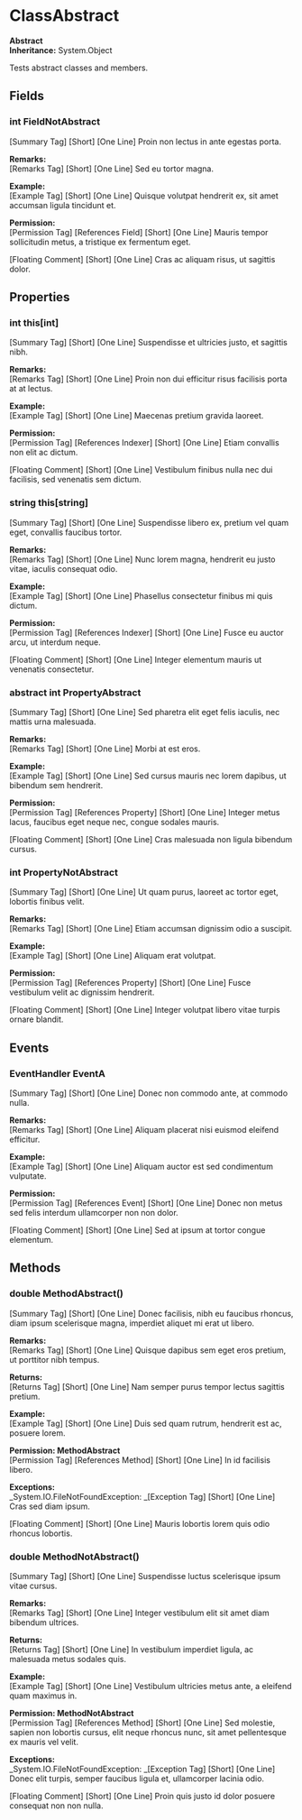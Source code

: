 # ClassAbstract

**Abstract**  
**Inheritance:** System.Object  
  
Tests abstract classes and members.

## Fields

### int FieldNotAbstract

[Summary Tag] [Short] [One Line] Proin non lectus in ante egestas porta.

**Remarks:**  
[Remarks Tag] [Short] [One Line] Sed eu tortor magna.

**Example:**  
[Example Tag] [Short] [One Line] Quisque volutpat hendrerit ex, sit amet accumsan ligula tincidunt et.

**Permission:**  
[Permission Tag] [References Field] [Short] [One Line] Mauris tempor sollicitudin metus, a tristique ex fermentum eget.

[Floating Comment] [Short] [One Line] Cras ac aliquam risus, ut sagittis dolor.

## Properties

### int this[int]

[Summary Tag] [Short] [One Line] Suspendisse et ultricies justo, et sagittis nibh.

**Remarks:**  
[Remarks Tag] [Short] [One Line] Proin non dui efficitur risus facilisis porta at at lectus.

**Example:**  
[Example Tag] [Short] [One Line] Maecenas pretium gravida laoreet.

**Permission:**  
[Permission Tag] [References Indexer] [Short] [One Line] Etiam convallis non elit ac dictum.

[Floating Comment] [Short] [One Line] Vestibulum finibus nulla nec dui facilisis, sed venenatis sem dictum.

### string this[string]

[Summary Tag] [Short] [One Line] Suspendisse libero ex, pretium vel quam eget, convallis faucibus tortor.

**Remarks:**  
[Remarks Tag] [Short] [One Line] Nunc lorem magna, hendrerit eu justo vitae, iaculis consequat odio.

**Example:**  
[Example Tag] [Short] [One Line] Phasellus consectetur finibus mi quis dictum.

**Permission:**  
[Permission Tag] [References Indexer] [Short] [One Line] Fusce eu auctor arcu, ut interdum neque.

[Floating Comment] [Short] [One Line] Integer elementum mauris ut venenatis consectetur.

### abstract int PropertyAbstract

[Summary Tag] [Short] [One Line] Sed pharetra elit eget felis iaculis, nec mattis urna malesuada.

**Remarks:**  
[Remarks Tag] [Short] [One Line] Morbi at est eros.

**Example:**  
[Example Tag] [Short] [One Line] Sed cursus mauris nec lorem dapibus, ut bibendum sem hendrerit.

**Permission:**  
[Permission Tag] [References Property] [Short] [One Line] Integer metus lacus, faucibus eget neque nec, congue sodales mauris.

[Floating Comment] [Short] [One Line] Cras malesuada non ligula bibendum cursus.

### int PropertyNotAbstract

[Summary Tag] [Short] [One Line] Ut quam purus, laoreet ac tortor eget, lobortis finibus velit.

**Remarks:**  
[Remarks Tag] [Short] [One Line] Etiam accumsan dignissim odio a suscipit.

**Example:**  
[Example Tag] [Short] [One Line] Aliquam erat volutpat.

**Permission:**  
[Permission Tag] [References Property] [Short] [One Line] Fusce vestibulum velit ac dignissim hendrerit.

[Floating Comment] [Short] [One Line] Integer volutpat libero vitae turpis ornare blandit.

## Events

### EventHandler EventA

[Summary Tag] [Short] [One Line] Donec non commodo ante, at commodo nulla.

**Remarks:**  
[Remarks Tag] [Short] [One Line] Aliquam placerat nisi euismod eleifend efficitur.

**Example:**  
[Example Tag] [Short] [One Line] Aliquam auctor est sed condimentum vulputate.

**Permission:**  
[Permission Tag] [References Event] [Short] [One Line] Donec non metus sed felis interdum ullamcorper non non dolor.

[Floating Comment] [Short] [One Line] Sed at ipsum at tortor congue elementum.

## Methods

### double MethodAbstract()

[Summary Tag] [Short] [One Line] Donec facilisis, nibh eu faucibus rhoncus, diam ipsum scelerisque magna, imperdiet aliquet mi erat ut libero.

**Remarks:**  
[Remarks Tag] [Short] [One Line] Quisque dapibus sem eget eros pretium, ut porttitor nibh tempus.

**Returns:**  
[Returns Tag] [Short] [One Line] Nam semper purus tempor lectus sagittis pretium.

**Example:**  
[Example Tag] [Short] [One Line] Duis sed quam rutrum, hendrerit est ac, posuere lorem.

**Permission: MethodAbstract**  
[Permission Tag] [References Method] [Short] [One Line] In id facilisis libero.

**Exceptions:**  
_System.IO.FileNotFoundException: _[Exception Tag] [Short] [One Line] Cras sed diam ipsum.

[Floating Comment] [Short] [One Line] Mauris lobortis lorem quis odio rhoncus lobortis.

### double MethodNotAbstract()

[Summary Tag] [Short] [One Line] Suspendisse luctus scelerisque ipsum vitae cursus.

**Remarks:**  
[Remarks Tag] [Short] [One Line] Integer vestibulum elit sit amet diam bibendum ultrices.

**Returns:**  
[Returns Tag] [Short] [One Line] In vestibulum imperdiet ligula, ac malesuada metus sodales quis.

**Example:**  
[Example Tag] [Short] [One Line] Vestibulum ultricies metus ante, a eleifend quam maximus in.

**Permission: MethodNotAbstract**  
[Permission Tag] [References Method] [Short] [One Line] Sed molestie, sapien non lobortis cursus, elit neque rhoncus nunc, sit amet pellentesque ex mauris vel velit.

**Exceptions:**  
_System.IO.FileNotFoundException: _[Exception Tag] [Short] [One Line] Donec elit turpis, semper faucibus ligula et, ullamcorper lacinia odio.

[Floating Comment] [Short] [One Line] Proin quis justo id dolor posuere consequat non non nulla.

